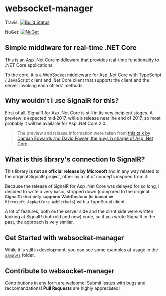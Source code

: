 # websocket-manager

Travis: [![Build Status](https://travis-ci.org/radu-matei/websocket-manager.svg?branch=master)](https://travis-ci.org/radu-matei/websocket-manager)

NuGet: [![NuGet](https://img.shields.io/nuget/v/MorseL.svg)](https://www.nuget.org/packages/MorseL)

Simple middlware for real-time .NET Core
----------------------------------------

This is an Asp .Net Core middleware that provides real-time functionality to .NET Core applications. 

To the core, it is a WebSocket middleware for Asp .Net Core with TypeScript / JavaScript client and .Net Core client that supports the client and the server invoking each others' methods.

Why wouldn't I use SignalR for this?
------------------------------------

First of all, SignalR for Asp .Net Core is still in its very incipient stages. A preview is expected mid-2017, while a release near the end of 2017, so most probably it will be available for Asp .Net Core 2.0. 

> The preview and release information were taken from [this talk by Damian Edwards and David Fowler, the guys in charge of Asp .Net Core](https://vimeo.com/204078084).

What is this library's connection to SignalR?
----------------------------------------------

This library **is not an official release by Microsoft** and in any way related to the original SignalR project, other by a lot of concepts inspired from it. 

Because the release of SignalR for Asp .Net Core was delayed for so long, I decided to write a very basic, stripped down (compared to the original SignalR) that only supports WebSockets (is based on `Microsoft.AspNetCore.WebSockets`) with a TypeScript client.

A lot of features, both on the server side and the client side were written looking at SignalR (both old and new) code, so if you wrote SignalR in the past, the approach is very similar.

Get Started with **websocket-manager**
--------------------------------------

While it is still in development, you can see some examples of usage in the [`samples`](/samples) folder.

Contribute to **websocket-manager**
-----------------------------------

Contributions in any form are welcome! Submit issues with bugs and reccomandations! 
**Pull Requests** are highly appreciated!